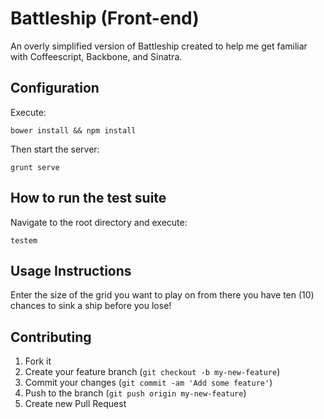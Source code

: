 # Battleship (Front-end)
An overly simplified version of Battleship created to help me get familiar with Coffeescript, Backbone, and Sinatra.

## Configuration
Execute:  
```
bower install && npm install
```

Then start the server:  
```
grunt serve
```

## How to run the test suite
Navigate to the root directory and execute:
```
testem
```

## Usage Instructions
Enter the size of the grid you want to play on from there you have ten (10) chances to sink a ship before you lose!

## Contributing
1. Fork it
2. Create your feature branch (`git checkout -b my-new-feature`)
3. Commit your changes (`git commit -am 'Add some feature'`)
4. Push to the branch (`git push origin my-new-feature`)
5. Create new Pull Request
